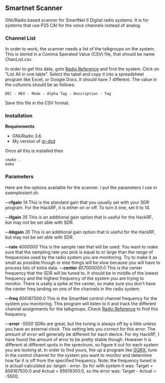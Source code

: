 ## Smartnet Scanner

GNURadio based scanner for SmartNet II Digital radio systems. It is for systems that use P25 CAI for the voice channels instead of analog.

### Channel List
In order to work, the scanner needs a list of the talkgroups on the system. This is stored in a Comma Sperated Value (CSV) file, that should be name ChanList.csv.

In order to get this data, goto [Radio Reference](http://www.radioreference.com/apps/db/) and find the system. Click on "List All in one table". Select the tabel and copy it into a spreadsheet program like Excel, or Google Docs. It should have 7 different. The value in the collumns should be as follows: 

 `DEC - HEX - Mode - Alpha Tag - Description - Tag`

Save this file in the CSV format. 

### Installation
**Requirements**
- GNURadio 3.6
- My version of [gr-dsd](https://github.com/robotastic/gr-dsd)

Once all this is installed then

	cmake .
	make

### Parameters
Here are the options available for the scanner. I put the parameters I use in _examplestart.sh_.

**--rfgain** _14_
This is the standard gain that you usually set with your SDR program. For the HackRF, it is either on or off. To turn it one, set it to 14.

**--ifgain** _35_
This is an additional gain option that is useful for the HackRF, but may not be set able with SDR. 

**--bbgain** _35_
This is an additional gain option that is useful for the HackRF, but may not be set able with SDR.

**--rate** _4000000_
This is the sample rate that will be used. You want to make sure that the sampling rate you pick is equal to or large than the range of frequencies used by the radio system you are monitoring. Try to make it as small as possible though or else things will be slow because you will have to process lots of extra data. 
**--center** _857000000.0_
This is the center frequency that the SDR will be tuned to. It should be in middle of the lowest frequency and the highest frequency of the system you are trying to monitor. There is usally a spike at the center, so make sure you don't have the center freq landing on one of the channels in the radio system.

**--freq** _856187500.0_
This is the SmartNet control channel frequency for the system you monitoring. This program will listen to it and track the different channel assignments for the talkgroups. Check [Radio Reference](http://www.radioreference.com/apps/db/) to find this frequency.

**--error** _-5500_
SDRs are great, but the tuning is always off by a little unless you have an external clock. This setting lets you correct for this error. The amount of error will generally be different for each device. For my HackRF, I have found the amount of error to be pretty stable though. However it is different at different spots in the sprectrum, so figure it out for each system you are looking at. In order to find yours, fire up a program like  [GQRX](http://gqrx.dk/), tune in the control channel for the system you want to monitor and determine how far it is off from the specified frequency. Note: the frequency tuned in is actuall calculated as: _target - error_. So for with system it was: Target = 856187500.0 and Actual = 85619300.0, so the error was: Target - Actual = -5500.









